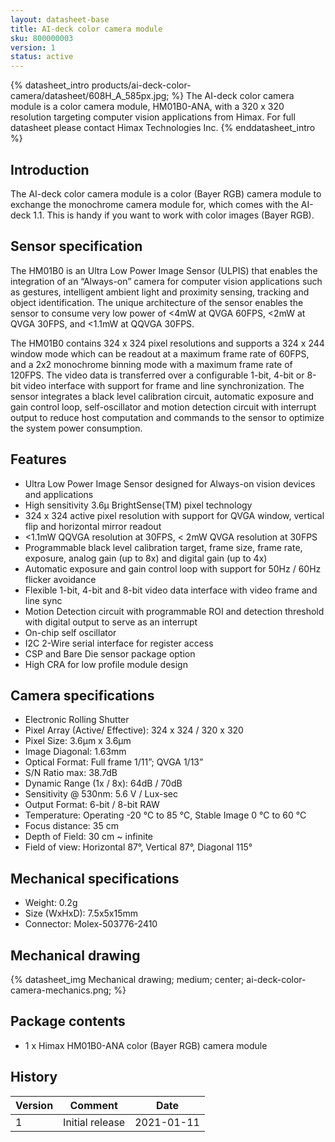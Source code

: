 ```yaml
---
layout: datasheet-base
title: AI-deck color camera module
sku: 800000003
version: 1
status: active
---
```


{% datasheet_intro products/ai-deck-color-camera/datasheet/608H_A_585px.jpg; %}
The AI-deck color camera module is a color camera module, HM01B0-ANA, with a 320 x 320 resolution targeting computer vision applications from Himax. For full datasheet please contact Himax Technologies Inc.
{% enddatasheet_intro %}

## Introduction

The AI-deck color camera module is a color (Bayer RGB) camera module to exchange the monochrome camera module for, which comes with the AI-deck 1.1. This is handy if you want to work with color images (Bayer RGB).

## Sensor specification
The HM01B0 is an Ultra Low Power Image Sensor (ULPIS) that enables the integration of an “Always-on” camera for computer vision applications such as gestures, intelligent ambient light and proximity sensing, tracking and object identification. The unique architecture of the sensor enables the sensor to consume very low power of <4mW at QVGA 60FPS, <2mW at QVGA 30FPS, and <1.1mW at QQVGA 30FPS. 

The HM01B0 contains 324 x 324 pixel resolutions and supports a 324 x 244 window mode which can be readout at a maximum frame rate of 60FPS, and a 2x2 monochrome binning mode with a maximum frame rate of 120FPS. The video data is transferred over a configurable 1-bit, 4-bit or 8-bit video interface with support for frame and line synchronization. The sensor integrates a black level calibration circuit, automatic exposure and gain control loop, self-oscillator and motion detection circuit with interrupt output to reduce host computation and commands to the sensor to optimize the system power consumption.

## Features

* Ultra Low Power Image Sensor designed for Always-on vision devices and applications
* High sensitivity 3.6μ BrightSense(TM) pixel technology
* 324 x 324 active pixel resolution with support for QVGA window, vertical flip and horizontal mirror readout
* <1.1mW QQVGA resolution at 30FPS, < 2mW QVGA resolution at 30FPS
* Programmable black level calibration target, frame size, frame rate, exposure, analog gain (up to 8x) and digital gain (up to 4x)
* Automatic exposure and gain control loop with support for 50Hz / 60Hz flicker avoidance
* Flexible 1-bit, 4-bit and 8-bit video data interface with video frame and line sync
* Motion Detection circuit with programmable ROI and detection threshold with digital output to serve as an interrupt
* On-chip self oscillator
* I2C 2-Wire serial interface for register access
* CSP and Bare Die sensor package option
* High CRA for low profile module design

## Camera specifications

* Electronic Rolling Shutter
* Pixel Array (Active/ Effective): 324 x 324 / 320 x 320
* Pixel Size: 3.6μm x 3.6μm
* Image Diagonal: 1.63mm
* Optical Format: Full frame 1/11”; QVGA 1/13”
* S/N Ratio max: 38.7dB
* Dynamic Range (1x / 8x): 64dB / 70dB
* Sensitivity @ 530nm: 5.6 V / Lux-sec
* Output Format: 6-bit / 8-bit RAW
* Temperature: Operating -20 °C to 85 °C, Stable Image 0 °C to 60 °C
* Focus distance: 35 cm
* Depth of Field: 30 cm ~ infinite
* Field of view: Horizontal 87°, Vertical 87°, Diagonal 115°

## Mechanical specifications

* Weight: 0.2g
* Size (WxHxD): 7.5x5x15mm
* Connector: Molex-503776-2410 

## Mechanical drawing

{% datasheet_img Mechanical drawing; medium; center; ai-deck-color-camera-mechanics.png; %}

## Package contents

* 1 x Himax HM01B0-ANA color (Bayer RGB) camera module

## History

| Version | Comment | Date |
| ------- | ------- | ---- |
| 1 | Initial release | 2021-01-11 |
